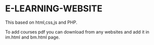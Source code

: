 # E-LEARNING-WEBSITE

This based on html,css,js and PHP. 

To add courses pdf you can download from any websites and add it in im.html and bm.html page.
